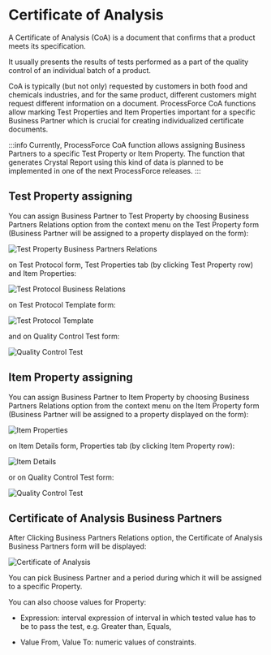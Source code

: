 # Certificate of Analysis

A Certificate of Analysis (CoA) is a document that confirms that a product meets its specification.

It usually presents the results of tests performed as a part of the quality control of an individual batch of a product.

CoA is typically (but not only) requested by customers in both food and chemicals industries, and for the same product, different customers might request different information on a document. ProcessForce CoA functions allow marking Test Properties and Item Properties important for a specific Business Partner which is crucial for creating individualized certificate documents.

:::info
Currently, ProcessForce CoA function allows assigning Business Partners to a specific Test Property or Item Property. The function that generates Crystal Report using this kind of data is planned to be implemented in one of the next ProcessForce releases.
:::

## Test Property assigning

You can assign Business Partner to Test Property by choosing Business Partners Relations option from the context menu on the Test Property form (Business Partner will be assigned to a property displayed on the form):

![Test Property Business Partners Relations](./media/test-property-business-partners-relations.webp)

on Test Protocol form, Test Properties tab (by clicking Test Property row) and Item Properties:

![Test Protocol Business Relations](./media/test-protocol-business-partners-relations.webp)

on Test Protocol Template form:

![Test Protocol Template](./media/test-property-business-partners-relations.webp)

and on Quality Control Test form:

![Quality Control Test](./media/quality-control-test-business-partners-relations.webp)

## Item Property assigning

You can assign Business Partner to Item Property by choosing Business Partners Relations option from the context menu on the Item Property form (Business Partner will be assigned to a property displayed on the form):

![Item Properties](./media/item-property-business-partners-relations.webp)

on Item Details form, Properties tab (by clicking Item Property row):

![Item Details](./media/item-details-business-partners-relations.webp)

or on Quality Control Test form:

![Quality Control Test](./media/quality-control-test-item-properties-business-partners-relations.webp)

## Certificate of Analysis Business Partners

After Clicking Business Partners Relations option, the Certificate of Analysis Business Partners form will be displayed:

![Certificate of Analysis](./media/certificate-of-analysis-business-partners.webp)

You can pick Business Partner and a period during which it will be assigned to a specific Property.

You can also choose values for Property:

- Expression: interval expression of interval in which tested value has to be to pass the test, e.g. Greater than, Equals,

- Value From, Value To: numeric values of constraints.
